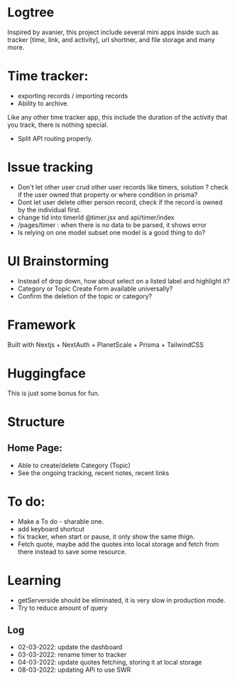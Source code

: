 # Logtree

Inspired by avanier, this project include several mini apps inside such as tracker [time, link, and activity], url shortner, and file storage and many more.

# Time tracker: 
- exporting records / importing records
- Ability to archive.


Like any other time tracker app, this include the duration of the activity that you track, there is nothing special.
- Split API routing properly.

# Issue tracking 
- Don't let other user crud other user records like timers, solution ? check if the user owned that property or where condition in prisma?
- Dont let user delete other person record, check if the record is owned by the individual first.
- change tid into timerId @timer.jsx and api/timer/index
- /pages/timer : when there is no data to be parsed, it shows error
- Is relying on one model subset one model is a good thing to do?


# UI Brainstorming
- Instead of drop down, how about select on a listed label and highlight it?
- Category or Topic Create Form available universally?
- Confirm the deletion of the topic or category?

# Framework
Built with Nextjs + NextAuth + PlanetScale + Prisma + TailwindCSS

# Huggingface
This is just some bonus for fun.


# Structure

## Home Page:
- Able to create/delete Category (Topic)
- See the ongoing tracking, recent notes, recent links

# To do:
- Make a To do - sharable one.
- add keyboard shortcut
- fix tracker, when start or pause, it only show the same thign.
- Fetch quote, maybe add the quotes into local storage and fetch from there instead to save some resource.

# Learning
- getServerside should be eliminated, it is very slow in production mode.
- Try to reduce amount of query

## Log
- 02-03-2022: update the dashboard
- 03-03-2022: rename timer to tracker
- 04-03-2022: update quotes fetching, storing it at local storage
- 08-03-2022: updating APi to use SWR
